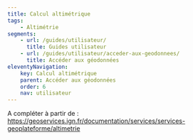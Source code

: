 ```yaml
---
title: Calcul altimétrique
tags:
    - Altimétrie
segments:
    - url: /guides/utilisateur/
      title: Guides utilisateur
    - url: /guides/utilisateur/acceder-aux-geodonnees/
      title: Accéder aux géodonnées
eleventyNavigation:
    key: Calcul altimétrique
    parent: Accéder aux géodonnées
    order: 6
    nav: utilisateur
---
```


A compléter à partir de : https://geoservices.ign.fr/documentation/services/services-geoplateforme/altimetrie
